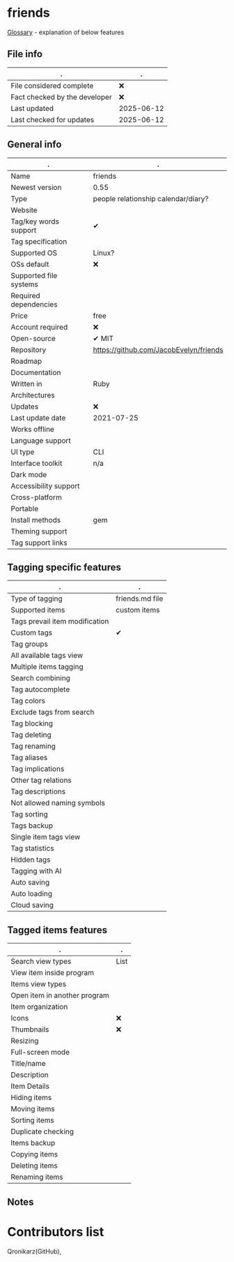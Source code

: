 # friends
[Glossary](glossary.md) - explanation of below features

## File info
. | . |
---|---
File considered complete | ❌
Fact checked by the developer | ❌
Last updated | 2025-06-12
Last checked for updates | 2025-06-12

## General info
. | . |
---|---
Name | friends
Newest version | 0.55
Type | people relationship calendar/diary?
Website | 
Tag/key words support | ✔
Tag specification | 
Supported OS | Linux?
OSs default | ❌
Supported file systems | 
Required dependencies | 
Price | free
Account required | ❌
Open-source | ✔ MIT
Repository | https://github.com/JacobEvelyn/friends
Roadmap | 
Documentation | 
Written in | Ruby
Architectures | 
Updates | ❌
Last update date | 2021-07-25
Works offline | 
Language support | 
UI type | CLI
Interface toolkit | n/a
Dark mode | 
Accessibility support | 
Cross-platform | 
Portable | 
Install methods | gem
Theming support | 
Tag support links | 

## Tagging specific features
. | . |
---|---
Type of tagging | friends.md file
Supported items | custom items
Tags prevail item modification | 
Custom tags | ✔
Tag groups | 
All available tags view | 
Multiple items tagging | 
Search combining | 
Tag autocomplete | 
Tag colors | 
Exclude tags from search | 
Tag blocking | 
Tag deleting | 
Tag renaming | 
Tag aliases | 
Tag implications | 
Other tag relations | 
Tag descriptions | 
Not allowed naming symbols | 
Tag sorting | 
Tags backup | 
Single item tags view | 
Tag statistics | 
Hidden tags | 
Tagging with AI | 
Auto saving | 
Auto loading | 
Cloud saving | 

## Tagged items features
. | . |
---|---
Search view types | List
View item inside program | 
Items view types | 
Open item in another program | 
Item organization | 
Icons | ❌
Thumbnails | ❌
Resizing | 
Full-screen mode | 
Title/name | 
Description | 
Item Details | 
Hiding items | 
Moving items | 
Sorting items | 
Duplicate checking | 
Items backup | 
Copying items | 
Deleting items | 
Renaming items | 

## Notes


# Contributors list
Qronikarz(GitHub), 
